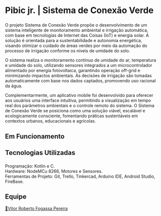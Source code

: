 <h1 align="left">Pibic jr. | Sistema de Conexão Verde</h1>

###

<p align="left">O projeto Sistema de Conexão Verde propõe o desenvolvimento de um sistema inteligente de monitoramento ambiental e irrigação automática, com base em tecnologias de Internet das Coisas (IoT) e energia solar. A solução é orientada para a sustentabilidade e autonomia energética, visando otimizar o cuidado de áreas verdes por meio da automação do processo de irrigação conforme os níveis de umidade do solo.

O sistema realiza o monitoramento contínuo de umidade do ar, temperatura e umidade do solo, utilizando sensores integrados a um microcontrolador alimentado por energia fotovoltaica, garantindo operação off-grid e minimizando impactos ambientais. As decisões de irrigação são tomadas automaticamente com base nos dados captados, promovendo uso racional da água.

Complementarmente, um aplicativo mobile foi desenvolvido para oferecer aos usuários uma interface intuitiva, permitindo a visualização em tempo real dos parâmetros ambientais e o controle remoto do sistema. O Sistema de Conexão Verde se posiciona como uma solução viável, escalável e ecologicamente consciente, fomentando práticas sustentáveis em contextos urbanos, educacionais e agrícolas.</p>


###

<h2 align="left">Em Funcionamento</h2>

###

<h2 align="left">Tecnologias Utilizadas</h2>

###

<p align="left">Programação: Kotlin e C. <br>Hardware: NodeMCu 8266, Motores e Sensores.<br>Ferramentas de Projeto: Git, Trello, Tinkercad, Arduino IDE, Android Studio, FireBase.</p>

###

<h2 align="left">Equipe</h2>
<a href="https://github.com/VitorRobertoFogassaPereira" target="_blank">🔗Vitor Roberto Fogassa Pereira</a>
